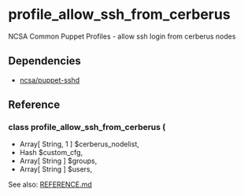 # profile_allow_ssh_from_cerberus

NCSA Common Puppet Profiles - allow ssh login from cerberus nodes
 
## Dependencies
- [ncsa/puppet-sshd](https://github.com/ncsa/puppet-sshd)
 
## Reference
 
### class profile_allow_ssh_from_cerberus (
-  Array[ String, 1 ] $cerberus_nodelist,
-  Hash               $custom_cfg,
-  Array[ String ]    $groups,
-  Array[ String ]    $users,

See also: [REFERENCE.md](REFERENCE.md)
